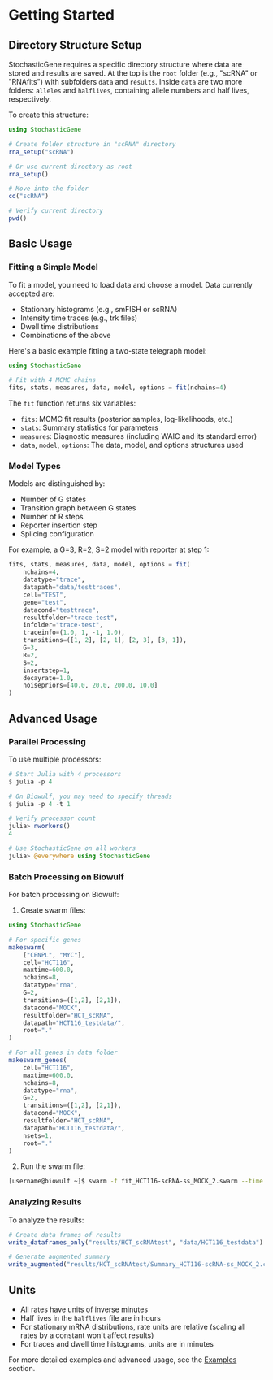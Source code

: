 # Getting Started

## Directory Structure Setup

StochasticGene requires a specific directory structure where data are stored and results are saved. At the top is the `root` folder (e.g., "scRNA" or "RNAfits") with subfolders `data` and `results`. Inside `data` are two more folders: `alleles` and `halflives`, containing allele numbers and half lives, respectively.

To create this structure:

```julia
using StochasticGene

# Create folder structure in "scRNA" directory
rna_setup("scRNA")

# Or use current directory as root
rna_setup()

# Move into the folder
cd("scRNA")

# Verify current directory
pwd()
```

## Basic Usage

### Fitting a Simple Model

To fit a model, you need to load data and choose a model. Data currently accepted are:
- Stationary histograms (e.g., smFISH or scRNA)
- Intensity time traces (e.g., trk files)
- Dwell time distributions
- Combinations of the above

Here's a basic example fitting a two-state telegraph model:

```julia
using StochasticGene

# Fit with 4 MCMC chains
fits, stats, measures, data, model, options = fit(nchains=4)
```

The `fit` function returns six variables:
- `fits`: MCMC fit results (posterior samples, log-likelihoods, etc.)
- `stats`: Summary statistics for parameters
- `measures`: Diagnostic measures (including WAIC and its standard error)
- `data`, `model`, `options`: The data, model, and options structures used

### Model Types

Models are distinguished by:
- Number of G states
- Transition graph between G states
- Number of R steps
- Reporter insertion step
- Splicing configuration

For example, a G=3, R=2, S=2 model with reporter at step 1:

```julia
fits, stats, measures, data, model, options = fit(
    nchains=4,
    datatype="trace",
    datapath="data/testtraces",
    cell="TEST",
    gene="test",
    datacond="testtrace",
    resultfolder="trace-test",
    infolder="trace-test",
    traceinfo=(1.0, 1, -1, 1.0),
    transitions=([1, 2], [2, 1], [2, 3], [3, 1]),
    G=3,
    R=2,
    S=2,
    insertstep=1,
    decayrate=1.0,
    noisepriors=[40.0, 20.0, 200.0, 10.0]
)
```

## Advanced Usage

### Parallel Processing

To use multiple processors:

```julia
# Start Julia with 4 processors
$ julia -p 4

# On Biowulf, you may need to specify threads
$ julia -p 4 -t 1

# Verify processor count
julia> nworkers()
4

# Use StochasticGene on all workers
julia> @everywhere using StochasticGene
```

### Batch Processing on Biowulf

For batch processing on Biowulf:

1. Create swarm files:
```julia
using StochasticGene

# For specific genes
makeswarm(
    ["CENPL", "MYC"],
    cell="HCT116",
    maxtime=600.0,
    nchains=8,
    datatype="rna",
    G=2,
    transitions=([1,2], [2,1]),
    datacond="MOCK",
    resultfolder="HCT_scRNA",
    datapath="HCT116_testdata/",
    root="."
)

# For all genes in data folder
makeswarm_genes(
    cell="HCT116",
    maxtime=600.0,
    nchains=8,
    datatype="rna",
    G=2,
    transitions=([1,2], [2,1]),
    datacond="MOCK",
    resultfolder="HCT_scRNA",
    datapath="HCT116_testdata/",
    nsets=1,
    root="."
)
```

2. Run the swarm file:
```bash
[username@biowulf ~]$ swarm -f fit_HCT116-scRNA-ss_MOCK_2.swarm --time 1:00:00 -t 8 -g 16 --merge-output --module julialang
```

### Analyzing Results

To analyze the results:

```julia
# Create data frames of results
write_dataframes_only("results/HCT_scRNAtest", "data/HCT116_testdata")

# Generate augmented summary
write_augmented("results/HCT_scRNAtest/Summary_HCT116-scRNA-ss_MOCK_2.csv", "results/HCT_scRNAtest")
```

## Units

- All rates have units of inverse minutes
- Half lives in the `halflives` file are in hours
- For stationary mRNA distributions, rate units are relative (scaling all rates by a constant won't affect results)
- For traces and dwell time histograms, units are in minutes

For more detailed examples and advanced usage, see the [Examples](@ref) section. 